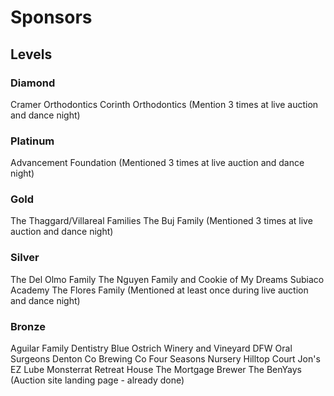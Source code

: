 # Sponsors

## Levels

### Diamond
Cramer Orthodontics
Corinth Orthodontics
(Mention 3 times at live auction and dance night)

### Platinum
Advancement Foundation
(Mentioned 3 times at live auction and dance night)

### Gold
The Thaggard/Villareal Families
The Buj Family
(Mentioned 3 times at live auction and dance night)

### Silver
The Del Olmo Family
The Nguyen Family and Cookie of My Dreams
Subiaco Academy
The Flores Family
(Mentioned at least once during live auction and dance night)

### Bronze
Aguilar Family Dentistry
Blue Ostrich Winery and Vineyard
DFW Oral Surgeons
Denton Co Brewing Co
Four Seasons Nursery
Hilltop Court
Jon's EZ Lube
Monsterrat Retreat House
The Mortgage Brewer
The BenYays
(Auction site landing page - already done)
